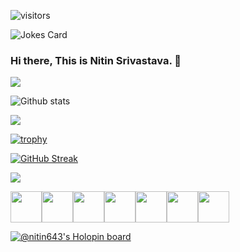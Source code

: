 <!-- ![Visitor Count](https://profile-counter.glitch.me/{minhaj4me}/count.svg) -->

![visitors](https://visitor-badge.glitch.me/badge?page_id=nitin643&left_color=purple&right_color=grey)

![Jokes Card](https://readme-jokes.vercel.app/api)

### Hi there, This is Nitin Srivastava. 👋

[![](https://img.shields.io/badge/linkedin-%230077B5.svg?style=for-the-badge&logo=linkedin)](https://www.linkedin.com/in/nitin-srivastava-9b0b27220/)

![Github stats](https://github-readme-stats.vercel.app/api?username=nitin643)   

<img src="https://github-readme-stats.vercel.app/api/top-langs?username=nitin643"/>

[![trophy](https://github-profile-trophy.vercel.app/?username=nitin643)](https://github.com/ryo-ma/github-profile-trophy)

[![GitHub Streak](https://github-readme-streak-stats.herokuapp.com?user=nitin643&theme=dark&hide_border=true)](https://git.io/streak-stats)

<img src="https://github-readme-stats.vercel.app/api/pin/?username=nitin643&repo=hackerRANK-30DAYS-solution"/>

<img height=50 src="https://cdn.jsdelivr.net/gh/devicons/devicon/icons/python/python-original.svg"/><img height=50 src="https://cdn.jsdelivr.net/gh/devicons/devicon/icons/java/java-original.svg"/><img height=50 src="https://cdn.jsdelivr.net/gh/devicons/devicon/icons/html5/html5-original.svg" /><img height=50 src="https://cdn.jsdelivr.net/gh/devicons/devicon/icons/css3/css3-original.svg" /><img height=50 src="https://cdn.jsdelivr.net/gh/devicons/devicon/icons/react/react-original.svg" /><img height=50 src="https://cdn.jsdelivr.net/gh/devicons/devicon/icons/git/git-plain.svg"/><img height=50 src="https://cdn.jsdelivr.net/gh/devicons/devicon/icons/github/github-original.svg"/>

[![@nitin643's Holopin board](https://holopin.me/nitin643)](https://holopin.io/@nitin643)



